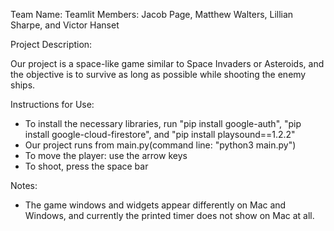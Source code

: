 Team Name: Teamlit
Members: Jacob Page, Matthew Walters, Lillian Sharpe, and Victor Hanset

Project Description:

  Our project is a space-like game similar to Space Invaders or Asteroids, and the objective is to survive as long as possible while shooting the enemy ships.

Instructions for Use:

* To install the necessary libraries, run "pip install google-auth", "pip install google-cloud-firestore", and "pip install playsound==1.2.2"
* Our project runs from main.py(command line: "python3 main.py")
* To move the player: use the arrow keys
* To shoot, press the space bar

Notes:

* The game windows and widgets appear differently on Mac and Windows, and currently the printed timer does not show on Mac at all.

